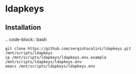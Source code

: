 # ldapkeys


Installation
------------
.. code-block:: bash

    git clone https://github.com/sergiotocalini/ldapkeys.git /mnt/scripts/ldapkeys
    cp /mnt/scripts/ldapkeys/ldapkeys.env.example /mnt/scripts/ldapkeys/ldapkeys.env
    emacs /mnt/scripts/ldapkeys/ldapkeys.env
